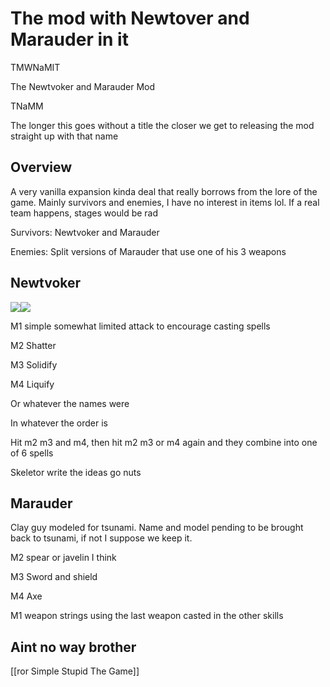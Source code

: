 # The mod with Newtover and Marauder in it

TMWNaMIT

The Newtvoker and Marauder Mod

TNaMM

The longer this goes without a title the closer we get to releasing the mod straight up with that name

## Overview

A very vanilla expansion kinda deal that really borrows from the lore of the game. Mainly survivors and enemies, I have no interest in items lol. If a real team happens, stages would be rad

  
Survivors: Newtvoker and Marauder

Enemies: Split versions of Marauder that use one of his 3 weapons

## Newtvoker

![](<_Public/img/Attachment 18.png>)![](<_Public/img/Attachment 19.png>)

M1 simple somewhat limited attack to encourage casting spells

M2 Shatter

M3 Solidify

M4 Liquify

Or whatever the names were

In whatever the order is

Hit m2 m3 and m4, then hit m2 m3 or m4 again and they combine into one of 6 spells

Skeletor write the ideas go nuts

## Marauder

Clay guy modeled for tsunami. Name and model pending to be brought back to tsunami, if not I suppose we keep it.

M2 spear or javelin I think

M3 Sword and shield

M4 Axe

M1 weapon strings using the last weapon casted in the other skills

## Aint no way brother
[[ror Simple Stupid The Game]]